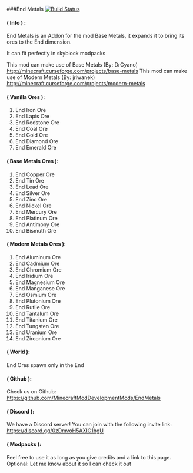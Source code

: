 ###End Metals [![Build Status](https://travis-ci.org/jriwanek/End-Metals.svg?branch=master)](https://travis-ci.org/jriwanek/End-Metals)

#### ( Info ) :

End Metals is an Addon for the mod Base Metals, it expands it to bring its ores to the End dimension.

It can fit perfectly in skyblock modpacks

This mod can make use of Base Metals (By: DrCyano) http://minecraft.curseforge.com/projects/base-metals
This mod can make use of Modern Metals (By: jriwanek) http://minecraft.curseforge.com/projects/modern-metals

#### ( Vanilla Ores ):

   1.  End Iron Ore
   2.  End Lapis Ore
   3.  End Redstone Ore
   4.  End Coal Ore
   5.  End Gold Ore
   6.  End Diamond Ore
   7.  End Emerald Ore

#### ( Base Metals Ores ):

   1.  End Copper Ore
   2.  End Tin Ore
   3.  End Lead Ore
   4.  End Silver Ore
   5.  End Zinc Ore
   6.  End Nickel Ore
   7.  End Mercury Ore
   8.  End Platinum Ore
   9.  End Antimony Ore
   10.  End Bismuth Ore
   
#### ( Modern Metals Ores ):

   1.  End Aluminum Ore
   2.  End Cadmium Ore
   3.  End Chromium Ore
   4.  End Iridium Ore
   5.  End Magnesium Ore
   6.  End Manganese Ore
   7.  End Osmium Ore
   8.  End Plutonium Ore
   9.  End Rutile Ore
   10.  End Tantalum Ore
   11.  End Titanium Ore
   12.  End Tungsten Ore
   13.  End Uranium Ore
   14.  End Zirconium Ore

#### ( World ):
End Ores spawn only in the End

#### ( Github ):
Check us on Github: https://github.com/MinecraftModDevelopmentMods/EndMetals

#### ( Discord ):
We have a Discord server!  You can join with the following invite link: https://discord.gg/0zDmvoH5AXIG1hgU
 
#### ( Modpacks ):
Feel free to use it as long as you give credits and a link to this page.
Optional: Let me know about it so I can check it out
